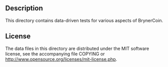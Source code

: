 Description
------------

This directory contains data-driven tests for various aspects of BrynerCoin.

License
--------

The data files in this directory are distributed under the MIT software
license, see the accompanying file COPYING or
http://www.opensource.org/licenses/mit-license.php.

